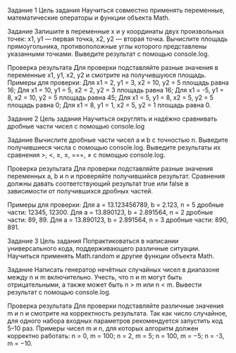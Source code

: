 Задание 1
Цель задания
Научиться совместно применять переменные, математические операторы и функции объекта Math.

Задание
Запишите в переменные x и y координаты двух произвольных точек: x1, y1 — первая точка, x2, y2 — вторая точка. Вычислите площадь прямоугольника, противоположные углы которого представлены указанными точками. Выведите результат с помощью console.log.

Проверка результата
Для проверки подставляйте разные значения в переменные x1, y1, x2, y2 и смотрите на получившуюся площадь. Примеры для проверки:
Для x1 = 2, y1 = 3, x2 = 10, y2 = 5 площадь равна 16;
Для x1 = 10, y1 = 5, x2 = 2, y2 = 3 площадь равна 16;
Для x1 = -5, y1 = 8, x2 = 10, y2 = 5 площадь равна 45;
Для x1 = 5, y1 = 8, x2 = 5, y2 = 5 площадь равна 0;
Для x1 = 8, y1 = 1, x2 = 5, y2 = 1 площадь равна 0.


Задание 2
Цель задания
Научиться округлять и надёжно сравнивать дробные части чисел с помощью console.log

Задание
Вычислите дробные части чисел a и b с точностью n. Выведите получившиеся числа с помощью console.log. Выведите результаты их сравнения >, <, ≥, ≤, ===, ≠ с помощью console.log.

Проверка результата
Для проверки подставляйте разные значения переменных a, b и n и проверяйте получившийся результат. Сравнения должны давать соответствующий результат true или false в зависимости от получившихся дробных частей.

Примеры для проверки:
Для a = 13.123456789, b = 2.123, n = 5 дробные части: 12345, 12300.
Для a = 13.890123, b = 2.891564, n = 2 дробные части: 89, 89.
Для a = 13.890123, b = 2.891564, n = 3 дробные части: 890, 891.


Задание 3
Цель задания
Попрактиковаться в написании универсального кода, поддерживающего различные ситуации. Научиться применять Math.random и другие функции объекта Math.

Задание
Написать генератор нечётных случайных чисел в диапазоне между n и m включительно. Учесть, что n и m могут быть отрицательными, а также может быть n > m или n < m. Вывести результат с помощью console.log.

Проверка результата
Для проверки подставляйте различные значения m и n и смотрите на корректность результата. Так как число случайное, для одного набора входных параметров рекомендуется запустить код 5–10 раз. Примеры чисел m и n, для которых алгоритм должен корректно работать:
n = 0, m = 100;
n = 2, m = 5;
n = 100, m = −5;
n = -3, m = −10.
